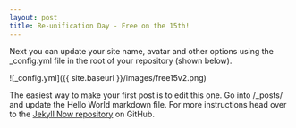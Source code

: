 ```yaml
---
layout: post
title: Re-unification Day - Free on the 15th!
---
```


Next you can update your site name, avatar and other options using the _config.yml file in the root of your repository (shown below).

![_config.yml]({{ site.baseurl }}/images/free15v2.png)

The easiest way to make your first post is to edit this one. Go into /_posts/ and update the Hello World markdown file. For more instructions head over to the [Jekyll Now repository](https://github.com/barryclark/jekyll-now) on GitHub.
